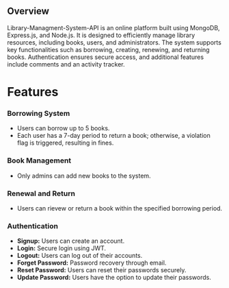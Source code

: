 


## Overview

Library-Managment-System-API is an online platform built using MongoDB, Express.js, and Node.js. It is designed to efficiently manage library resources, including books, users, and administrators. The system supports key functionalities such as borrowing, creating, renewing, and returning books. Authentication ensures secure access, and additional features include comments and an activity tracker.


# Features

### Borrowing System

- Users can borrow up to 5 books.
- Each user has a 7-day period to return a book;
 otherwise, a violation flag is triggered, resulting in fines.

### Book Management

- Only admins can add new books to the system.

### Renewal and Return

- Users can rievew or return a book within the specified borrowing period.

### Authentication

- **Signup:** Users can create an account.
- **Login:** Secure login using JWT.
- **Logout:** Users can log out of their accounts.
- **Forget Password:** Password recovery through email.
- **Reset Password:** Users can reset their passwords securely.
- **Update Password:** Users have the option to update their passwords.





